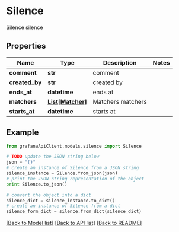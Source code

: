 # Silence

Silence silence

## Properties
Name | Type | Description | Notes
------------ | ------------- | ------------- | -------------
**comment** | **str** | comment | 
**created_by** | **str** | created by | 
**ends_at** | **datetime** | ends at | 
**matchers** | [**List[Matcher]**](Matcher.md) | Matchers matchers | 
**starts_at** | **datetime** | starts at | 

## Example

```python
from grafanaApiClient.models.silence import Silence

# TODO update the JSON string below
json = "{}"
# create an instance of Silence from a JSON string
silence_instance = Silence.from_json(json)
# print the JSON string representation of the object
print Silence.to_json()

# convert the object into a dict
silence_dict = silence_instance.to_dict()
# create an instance of Silence from a dict
silence_form_dict = silence.from_dict(silence_dict)
```
[[Back to Model list]](../README.md#documentation-for-models) [[Back to API list]](../README.md#documentation-for-api-endpoints) [[Back to README]](../README.md)


